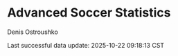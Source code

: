 # Advanced Soccer Statistics
Denis Ostroushko

<!-- gfm -->

Last successful data update: 2025-10-22 09:18:13 CST
